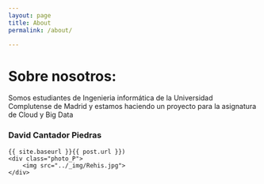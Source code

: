 ```yaml
---
layout: page
title: About
permalink: /about/

---
```

<div class="main_tittle">
<h1>Sobre nosotros:</h1>
Somos estudiantes de Ingenieria informática de la Universidad Complutense de Madrid y estamos haciendo un proyecto para la asignatura de Cloud y Big Data
</div>
<div class="persona">
    <div class ="name"> 
    <h3>David Cantador Piedras</h3>
    </div>
 
    {{ site.baseurl }}{{ post.url }})
    <div class="photo_P">
        <img src="../_img/Rehis.jpg">
    </div>

</div>